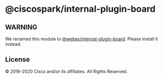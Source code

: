 # @ciscospark/internal-plugin-board

## WARNING

We renamed this module to [@webex/internal-plugin-board](https://www.npmjs.com/package/@webex/internal-plugin-board). Please install it instead.

## License

© 2016-2020 Cisco and/or its affiliates. All Rights Reserved.
